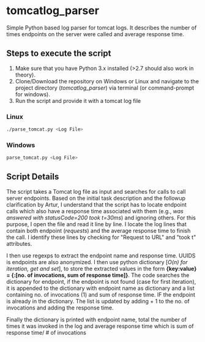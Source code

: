 # tomcatlog_parser
Simple Python based log parser for tomcat logs. It describes the number of times endpoints on the server were called and average response time.

## Steps to execute the script
1. Make sure that you have Python 3.x installed (>2.7 should also work in theory).
2. Clone/Download the repository on Windows or Linux and navigate to the project directory (*tomcatlog_parser*) via terminal (or command-prompt for windows).
3. Run the script and provide it with a tomcat log file

### Linux
```bash
./parse_tomcat.py <Log File>
```
### Windows
```bash
parse_tomcat.py <Log File>
```

## Script Details
The script takes a Tomcat log file as input and searches for calls to call server endpoints. Based on the initial task description and the followup clarification by Artur, I understand that the script has to locate endpoint calls which also have a response time associated with them (e.g., *<endpoint> was answered with statusCode=200 took t=30ms*) and ignoring others. For this purpose, I open the file and read it line by line. I locate the log lines that contain both endpoint (*requests*) and the average response time to finish the call. I identify these lines by checking for "Request to URL" and "took t" attributes.

I then use regexps to extract the endpoint name and response time. UUIDS is endpoints are also anonymized. I then use python dictionary [*O(n) for iteration, get and set*], to store the extracted values in the form **{key:value} = {<endpoint>:[no. of invocations, sum of response time]}**. The code searches the dictionary for endpoint, if the endpoint is not found (case for first iteration), it is appended to the dictionary with endpoint name as dictionary and a list containing no. of invocations (1) and sum of response time. IF the endpoint is already in the dictionary. The list is updated by adding + 1 to the no. of invocations and adding the response time. 

Finally the dictionary is printed with endpoint name, total the number of times it was invoked in the log and average response time which is sum of response time/ # of invocations



 
